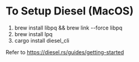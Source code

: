 # To Setup Diesel (MacOS) 
1. brew install libpq && brew link --force libpq
2. brew install lpq
3. cargo install diesel_cli

Refer to https://diesel.rs/guides/getting-started

